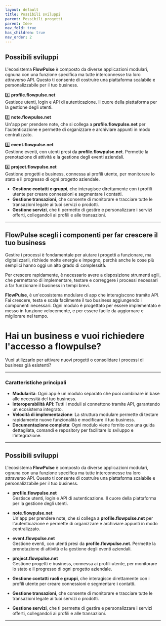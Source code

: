 ```yaml
---
layout: default
title: Possibili sviluppi
parent: Possibili progetti
parent: Idee
nav_fold: true
has_children: true
nav_order: 2
---
```


## Possibili sviluppi

L'ecosistema **FlowPulse** è composto da diverse applicazioni modulari, ognuna con una funzione specifica ma tutte interconnesse tra loro attraverso API. Questo ti consente di costruire una piattaforma scalabile e personalizzabile per il tuo business.

1️⃣ **profile.flowpulse.net**  
   Gestisce utenti, login e API di autenticazione. Il cuore della piattaforma per la gestione degli utenti.

2️⃣ **note.flowpulse.net**  
   Un'app per prendere note, che si collega a **profile.flowpulse.net** per l'autenticazione e permette di organizzare e archiviare appunti in modo centralizzato.

3️⃣ **event.flowpulse.net**  
   Gestione eventi, con utenti presi da **profile.flowpulse.net**. Permette la prenotazione di attività e la gestione degli eventi aziendali.

4️⃣ **project.flowpulse.net**  
   Gestione progetti e business, connessa ai profili utente, per monitorare lo stato e il progresso di ogni progetto aziendale.

- **Gestione contatti e gruppi**, che interagisce direttamente con i profili utente per creare connessioni e segmentare i contatti.
- **Gestione transazioni**, che consente di monitorare e tracciare tutte le transazioni legate ai tuoi servizi o prodotti.
- **Gestione servizi**, che ti permette di gestire e personalizzare i servizi offerti, collegandoli ai profili e alle transazioni.

---


## FlowPulse scegli i componenti per far crescere il tuo business


Gestire i processi è fondamentale per aiutare i progetti a funzionare, ma  digitalizzarli, richiede molte energie e impegno, perchè anche le cose più semplici hanno oggi un alto grado di complessità. 

Per crescere rapidamente, è necessario avere a disposizione strumenti agili, che permettano di implementare, testare e correggere i processi necessari a far funzionare il business in tempi brevi. 

**FlowPulse**, è un'ecosistema modulare di app che interagiscono tramite API.
Fai crescere, testa e scala facilmente il tuo business aggiungendo i componenti necessari. Ogni modulo è progettato per essere implementato e messo in funzione velocemente, e per essere facile da aggiornare e migliorare nel tempo.


# Hai un business e vuoi richiedere l'accesso a flowpulse?
Vuoi utilizzarlo per attivare nuovi progetti o consolidare i processi di business già esistenti?

---

### Caratteristiche principali

* **Modularità**: Ogni app è un modulo separato che puoi combinare in base alle necessità del tuo business.
* **Interoperabilità API**: Tutti i moduli si connettono tramite API, garantendo un ecosistema integrato.
* **Velocità di implementazione**: La struttura modulare permette di testare rapidamente nuove funzionalità e modificare il tuo business.
* **Documentazione completa**: Ogni modulo viene fornito con una guida dettagliata, comandi e repository per facilitare lo sviluppo e l'integrazione.

---


## Possibili sviluppi

L'ecosistema **FlowPulse** è composto da diverse applicazioni modulari, ognuna con una funzione specifica ma tutte interconnesse tra loro attraverso API. Questo ti consente di costruire una piattaforma scalabile e personalizzabile per il tuo business.

- **profile.flowpulse.net**  
   Gestisce utenti, login e API di autenticazione. Il cuore della piattaforma per la gestione degli utenti.

- **note.flowpulse.net**  
   Un'app per prendere note, che si collega a **profile.flowpulse.net** per l'autenticazione e permette di organizzare e archiviare appunti in modo centralizzato.

- **event.flowpulse.net**  
   Gestione eventi, con utenti presi da **profile.flowpulse.net**. Permette la prenotazione di attività e la gestione degli eventi aziendali.

- **project.flowpulse.net**  
   Gestione progetti e business, connessa ai profili utente, per monitorare lo stato e il progresso di ogni progetto aziendale.

- **Gestione contatti ruoli e gruppi**, che interagisce direttamente con i profili utente per creare connessioni e segmentare i contatti.

- **Gestione transazioni**, che consente di monitorare e tracciare tutte le transazioni legate ai tuoi servizi o prodotti.
- **Gestione servizi**, che ti permette di gestire e personalizzare i servizi offerti, collegandoli ai profili e alle transazioni.

---
